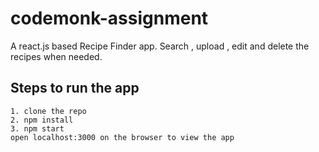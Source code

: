 # codemonk-assignment

A react.js based Recipe Finder app. Search , upload , edit and delete the recipes when needed.

## Steps to run the app
	1. clone the repo
	2. npm install
	3. npm start
	open localhost:3000 on the browser to view the app
